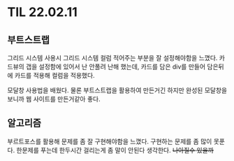 # TIL 22.02.11


## 부트스트랩

그리드 시스템 사용시 그리드 시스템 컬럼 적어주는 부분을 잘 설정해야함을 느꼈다. 카드뷰의 갭을 설정함에 있어서 난 안풀려 난해 했는데, 카드를 담은 div를 만들어 담은뒤에 카드를 적용해 컬럼을 적용했다. 

모달창 사용법을 배웠다. 물론 부트스트랩을 활용하여 만든거긴 하지만 완성된 모달창을 보니까 웹 사이트를 만든거같아 좋다. 


## 알고리즘

부르트포스를 활용해 문제를 좀 잘 구현해야함을 느꼈다. 구현하는 문제를 좀 많이 못푼다. 한문제를 푸는데 한두시간 걸리는게 좀 말이 안된다 생각한다. ~~나아질수 있을까~~
